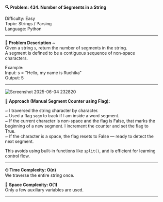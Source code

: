 **🔍 Problem: 434. Number of Segments in a String**

Difficulty: Easy  
Topic: Strings / Parsing  
Language: Python  

---------------------------------------------------------------------------------------------------------------------------

**📄 Problem Description** ~  
Given a string `s`, return the number of segments in the string.  
A segment is defined to be a contiguous sequence of non-space characters.

Example:  
Input: s = "Hello, my name is Ruchika"  
Output: 5

---------------------------------------------------------------------------------------------------------------------------
![Screenshot 2025-06-04 232820](https://github.com/user-attachments/assets/fc8ac621-8eda-4189-9999-19b68173a1c2)

**🚀 Approach (Manual Segment Counter using Flag):**

~ I traversed the string character by character.  
~ Used a flag `segm` to track if I am inside a word segment.  
~ If the current character is non-space and the flag is False, that marks the beginning of a new segment. I increment the counter and set the flag to True.  
~ If the character is a space, the flag resets to False — ready to detect the next segment.

This avoids using built-in functions like `split()`, and is efficient for learning control flow.

---------------------------------------------------------------------------------------------------------------------------

**⏱ Time Complexity: O(n)**  
We traverse the entire string once.

**💾 Space Complexity: O(1)**  
Only a few auxiliary variables are used.

---------------------------------------------------------------------------------------------------------------------------
